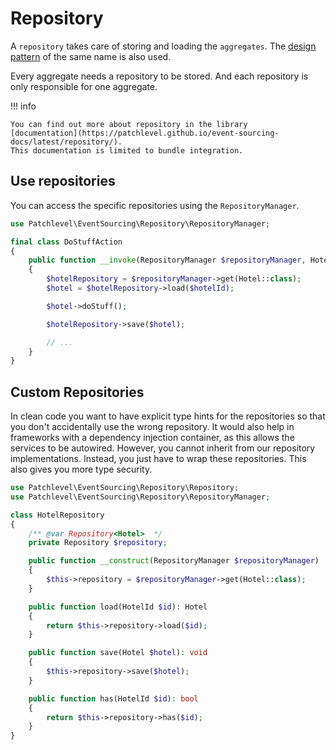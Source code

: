 # Repository

A `repository` takes care of storing and loading the `aggregates`.
The [design pattern](https://martinfowler.com/eaaCatalog/repository.html) of the same name is also used.

Every aggregate needs a repository to be stored.
And each repository is only responsible for one aggregate.

!!! info

    You can find out more about repository in the library 
    [documentation](https://patchlevel.github.io/event-sourcing-docs/latest/repository/). 
    This documentation is limited to bundle integration.
    
## Use repositories

You can access the specific repositories using the `RepositoryManager`.

```php
use Patchlevel\EventSourcing\Repository\RepositoryManager;

final class DoStuffAction
{
    public function __invoke(RepositoryManager $repositoryManager, HotelId $hotelId): Response
    {
        $hotelRepository = $repositoryManager->get(Hotel::class);
        $hotel = $hotelRepository->load($hotelId);

        $hotel->doStuff();

        $hotelRepository->save($hotel);

        // ...
    }
}
```
## Custom Repositories

In clean code you want to have explicit type hints for the repositories
so that you don't accidentally use the wrong repository.
It would also help in frameworks with a dependency injection container,
as this allows the services to be autowired.
However, you cannot inherit from our repository implementations.
Instead, you just have to wrap these repositories.
This also gives you more type security.

```php
use Patchlevel\EventSourcing\Repository\Repository;
use Patchlevel\EventSourcing\Repository\RepositoryManager;

class HotelRepository
{
    /** @var Repository<Hotel>  */
    private Repository $repository;

    public function __construct(RepositoryManager $repositoryManager)
    {
        $this->repository = $repositoryManager->get(Hotel::class);
    }

    public function load(HotelId $id): Hotel
    {
        return $this->repository->load($id);
    }

    public function save(Hotel $hotel): void
    {
        $this->repository->save($hotel);
    }

    public function has(HotelId $id): bool
    {
        return $this->repository->has($id);
    }
}
```